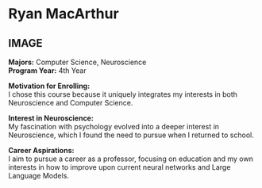 # Ryan MacArthur

## IMAGE

**Majors:** Computer Science, Neuroscience  
**Program Year:** 4th Year

**Motivation for Enrolling:**  
I chose this course because it uniquely integrates my interests in both Neuroscience and Computer Science.

**Interest in Neuroscience:**  
My fascination with psychology evolved into a deeper interest in Neuroscience, which I found the need to pursue when I returned to school.

**Career Aspirations:**  
I aim to pursue a career as a professor, focusing on education and my own interests in how to improve upon current neural networks and Large Language Models.
